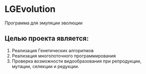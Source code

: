 # LGEvolution
Программа для эмуляции эволюции
## Целью проекта является:
1. Реализация Генетических алгоритмов
2. Реализация многопоточного программирования
5. Проверка возможности видообразования при репродукции, мутации, селекции и редукции.
